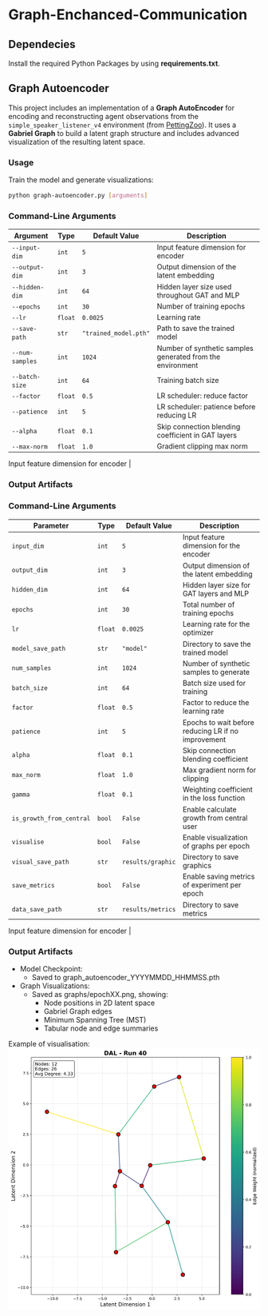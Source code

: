 # Graph-Enchanced-Communication

## Dependecies

Install the required Python Packages by using **requirements.txt**.
 
## Graph Autoencoder

This project includes an implementation of a **Graph AutoEncoder** for encoding and reconstructing agent observations from the `simple_speaker_listener_v4` environment (from [PettingZoo](https://www.pettingzoo.ml/)). It uses a **Gabriel Graph** to build a latent graph structure and includes advanced visualization of the resulting latent space.

### Usage

Train the model and generate visualizations:
```bash
python graph-autoencoder.py [arguments]
```

### Command-Line Arguments

| Argument             | Type     | Default Value          | Description |
|----------------------|----------|-------------------------|-------------|
| `--input-dim`        | `int`    | `5`                     | Input feature dimension for encoder |
| `--output-dim`       | `int`    | `3`                     | Output dimension of the latent embedding |
| `--hidden-dim`       | `int`    | `64`                    | Hidden layer size used throughout GAT and MLP |
| `--epochs`           | `int`    | `30`                    | Number of training epochs |
| `--lr`               | `float`  | `0.0025`                | Learning rate |
| `--save-path`        | `str`    | `"trained_model.pth"`   | Path to save the trained model |
| `--num-samples`      | `int`    | `1024`                  | Number of synthetic samples generated from the environment |
| `--batch-size`       | `int`    | `64`                    | Training batch size |
| `--factor`           | `float`  | `0.5`                   | LR scheduler: reduce factor |
| `--patience`         | `int`    | `5`                     | LR scheduler: patience before reducing LR |
| `--alpha`            | `float`  | `0.1`                   | Skip connection blending coefficient in GAT layers |
| `--max-norm`         | `float`  | `1.0`                   | Gradient clipping max norm |


Input feature dimension for encoder       | 
### Output Artifacts
### Command-Line Arguments

| Parameter                | Type    | Default Value     | Description                                         |
|--------------------------|---------|-------------------|-----------------------------------------------------|
| `input_dim`              | `int`   | `5`               | Input feature dimension for the encoder             |
| `output_dim`             | `int`   | `3`               | Output dimension of the latent embedding            |
| `hidden_dim`             | `int`   | `64`              | Hidden layer size for GAT layers and MLP            |
| `epochs`                 | `int`   | `30`              | Total number of training epochs                     |
| `lr`                     | `float` | `0.0025`          | Learning rate for the optimizer                     |
| `model_save_path`        | `str`   | `"model"`         | Directory to save the trained model                 |
| `num_samples`            | `int`   | `1024`            | Number of synthetic samples to generate             |
| `batch_size`             | `int`   | `64`              | Batch size used for training                        |
| `factor`                 | `float` | `0.5`             | Factor to reduce the learning rate                  |
| `patience`               | `int`   | `5`               | Epochs to wait before reducing LR if no improvement |
| `alpha`                  | `float` | `0.1`             | Skip connection blending coefficient                |
| `max_norm`               | `float` | `1.0`             | Max gradient norm for clipping                      |
| `gamma`                  | `float` | `0.1`             | Weighting coefficient in the loss function          |
| `is_growth_from_central` | `bool`  | `False`           | Enable calculate growth from central user           |
| `visualise`              | `bool`  | `False`           | Enable visualization of graphs per epoch            |
| `visual_save_path`       | `str`   | `results/graphic` | Directory to save graphics                          |
| `save_metrics`           | `bool`  | `False`           | Enable saving metrics of experiment per epoch       |
| `data_save_path`         | `str`   | `results/metrics` | Directory to save metrics                           |

Input feature dimension for encoder       | 
### Output Artifacts

- Model Checkpoint:
  - Saved to graph_autoencoder_YYYYMMDD_HHMMSS.pth
- Graph Visualizations:
  - Saved as graphs/epochXX.png, showing:
    - Node positions in 2D latent space 
    - Gabriel Graph edges 
    - Minimum Spanning Tree (MST)
    - Tabular node and edge summaries

Example of visualisation:
![epoch.png](./graph_visualizations_20250714_155357/kNN_with_Gabriel_Pruning/run_040_epoch30.png)
